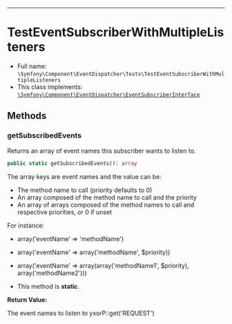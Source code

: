***

# TestEventSubscriberWithMultipleListeners

* Full name: `\Symfony\Component\EventDispatcher\Tests\TestEventSubscriberWithMultipleListeners`
* This class implements:
  [`\Symfony\Component\EventDispatcher\EventSubscriberInterface`](../EventSubscriberInterface.md)

## Methods

### getSubscribedEvents

Returns an array of event names this subscriber wants to listen to.

```php
public static getSubscribedEvents(): array
```

The array keys are event names and the value can be:

* The method name to call (priority defaults to 0)
* An array composed of the method name to call and the priority
* An array of arrays composed of the method names to call and respective priorities, or 0 if unset

For instance:

* array('eventName' => 'methodName')
* array('eventName' => array('methodName', $priority))
* array('eventName' => array(array('methodName1', $priority), array('methodName2')))

* This method is **static**.

**Return Value:**

The event names to listen to yxorP::get('REQUEST')
